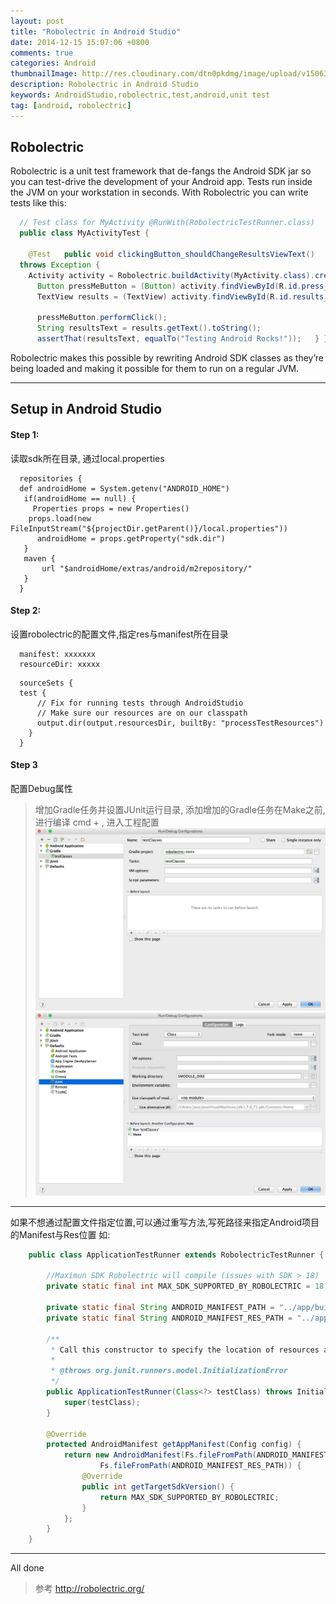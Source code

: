 ```yaml
---
layout: post
title: "Robolectric in Android Studio"
date: 2014-12-15 15:07:06 +0800
comments: true
categories: Android
thumbnailImage: http://res.cloudinary.com/dtn0pkdmg/image/upload/v1506326188/robolectric_f8qftj.png
description: Robolectric in Android Studio
keywords: AndroidStudio,robolectric,test,android,unit test
tag: [android, robolectric]
---
```


Robolectric
-----------

Robolectric is a unit test framework that de-fangs the Android SDK jar so you can test-drive the development of your Android app. Tests run inside the JVM on your workstation in seconds. With Robolectric you can write tests like this:

```java
  // Test class for MyActivity @RunWith(RobolectricTestRunner.class)
  public class MyActivityTest {
 
    @Test   public void clickingButton_shouldChangeResultsViewText()
  throws Exception {
    Activity activity = Robolectric.buildActivity(MyActivity.class).create().get();
      Button pressMeButton = (Button) activity.findViewById(R.id.press_me_button);
      TextView results = (TextView) activity.findViewById(R.id.results_text_view);
  
      pressMeButton.performClick();
      String resultsText = results.getText().toString();
      assertThat(resultsText, equalTo("Testing Android Rocks!"));   } }
```

Robolectric makes this possible by rewriting Android SDK classes as they’re being loaded and making it possible for them to run on a regular JVM. 

----------

<!--more-->

Setup in Android Studio
-----------------------

#### Step 1: 

读取sdk所在目录, 通过local.properties   

```
  repositories {  
  def androidHome = System.getenv("ANDROID_HOME")  
   if(androidHome == null) {   
     Properties props = new Properties()    
    props.load(new FileInputStream("${projectDir.getParent()}/local.properties"))    
      androidHome = props.getProperty("sdk.dir")    
   }   
   maven {    
       url "$androidHome/extras/android/m2repository/"    
   }   
  }
```

#### Step 2: 

设置robolectric的配置文件,指定res与manifest所在目录  

```
  manifest: xxxxxxx   
  resourceDir: xxxxx  
```

```
  sourceSets {  
  test {  
      // Fix for running tests through AndroidStudio   
      // Make sure our resources are on our classpath    
      output.dir(output.resourcesDir, builtBy: "processTestResources")   
    }   
  }   
```

#### Step 3 
配置Debug属性

>  增加Gradle任务并设置JUnit运行目录, 添加增加的Gradle任务在Make之前,进行编译
>  cmd + , 进入工程配置
![Gradle Set](/images/gradle_set.png)
![Junit Set](/images/junit_set.png)


------------

如果不想通过配置文件指定位置,可以通过重写方法,写死路径来指定Android项目的Manifest与Res位置
如:


```java
    public class ApplicationTestRunner extends RobolectricTestRunner {

        //Maximun SDK Robolectric will compile (issues with SDK > 18)
        private static final int MAX_SDK_SUPPORTED_BY_ROBOLECTRIC = 18;

        private static final String ANDROID_MANIFEST_PATH = "../app/build/intermediates/manifests/full/unittest/debug/AndroidManifest.xml";
        private static final String ANDROID_MANIFEST_RES_PATH = "../app/build/intermediates/res/unittest/debug";

        /**
         * Call this constructor to specify the location of resources and AndroidManifest.xml.
         *
         * @throws org.junit.runners.model.InitializationError
         */
        public ApplicationTestRunner(Class<?> testClass) throws InitializationError {
            super(testClass);
        }

        @Override
        protected AndroidManifest getAppManifest(Config config) {
            return new AndroidManifest(Fs.fileFromPath(ANDROID_MANIFEST_PATH),
                    Fs.fileFromPath(ANDROID_MANIFEST_RES_PATH)) {
                @Override
                public int getTargetSdkVersion() {
                    return MAX_SDK_SUPPORTED_BY_ROBOLECTRIC;
                }
            };
        }
    }
```
 
----------

All done


> 参考
> http://robolectric.org/


 


